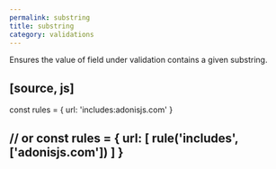 ```yaml
---
permalink: substring
title: substring
category: validations
---
```


Ensures the value of field under validation contains a given substring.
 
[source, js]
----
const rules = {
  url: 'includes:adonisjs.com'
}
 
// or
const rules = {
  url: [
    rule('includes', ['adonisjs.com'])
  ]
}
----